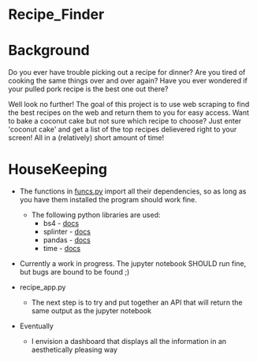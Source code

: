# Recipe_Finder

# Background
Do you ever have trouble picking out a recipe for dinner? Are you tired of cooking the same things over and over again? Have you ever wondered if your pulled pork recipe is the best one out there?

Well look no further! The goal of this project is to use web scraping to find the best recipes on the web and return them to you for easy access. Want to bake a coconut cake but not sure which recipe to choose? Just enter 'coconut cake' and get a list of the top recipes delievered right to your screen! All in a (relatively) short amount of time!

# HouseKeeping
* The functions in [funcs.py](https://github.com/StanJohn04/Recipe_Finder/blob/main/funcs.py) import all their dependencies, so as long as you have them installed the   program should work fine.
  * The following python libraries are used:
    * bs4 - [docs](https://pypi.org/project/bs4/)
    * splinter - [docs](https://splinter.readthedocs.io/en/latest/)
    * pandas - [docs](https://pandas.pydata.org/docs/)
    * time - [docs](https://docs.python.org/3/library/time.html)

* Currently a work in progress. The jupyter notebook SHOULD run fine, but bugs are bound to be found ;)

* recipe_app.py
  * The next step is to try and put together an API that will return the same output as the jupyter notebook

* Eventually
  * I envision a dashboard that displays all the information in an aesthetically pleasing way
